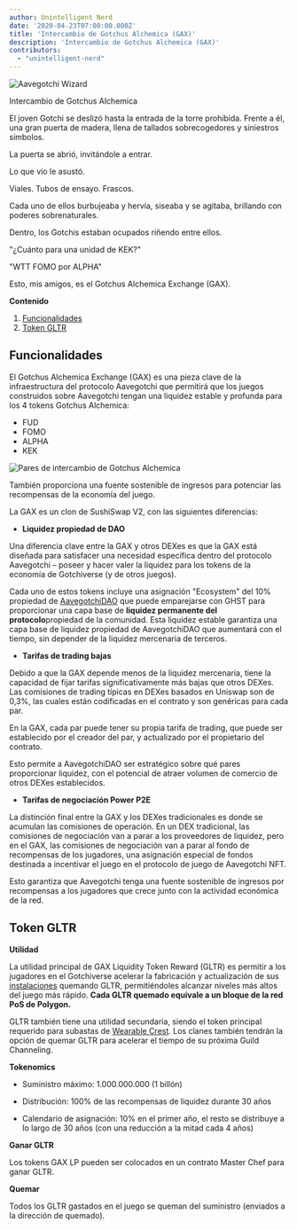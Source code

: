 ```yaml
---
author: Unintelligent Nerd
date: '2020-04-23T07:00:00.000Z'
title: 'Intercambio de Gotchus Alchemica (GAX)'
description: 'Intercambio de Gotchus Alchemica (GAX)'
contributors:
  - "unintelligent-nerd"
---
```


<div class="headerImageContainer">
<img class="headerImage" src="/gotchus-alchemica-exchange/wizard-aavegotchi.gif" alt="Aavegotchi Wizard">
<p class="headerImageText">Intercambio de Gotchus Alchemica</p>
</div>

El joven Gotchi se deslizó hasta la entrada de la torre prohibida. Frente a él, una gran puerta de madera, llena de tallados sobrecogedores y siniestros símbolos.

La puerta se abrió, invitándole a entrar.

Lo que vio le asustó.

Viales. Tubos de ensayo. Frascos.

Cada uno de ellos burbujeaba y hervía, siseaba y se agitaba, brillando con poderes sobrenaturales.

Dentro, los Gotchis estaban ocupados riñendo entre ellos.

"¿Cuánto para una unidad de KEK?"

"WTT FOMO por ALPHA"

Esto, mis amigos, es el Gotchus Alchemica Exchange (GAX).

<div class="contentsBox">

**Contenido**

<ol>
<li><a href=#features>Funcionalidades</a></li>
<li><a href=#gltr-token>Token GLTR</a></li>
</ol>

</div>

## Funcionalidades

El Gotchus Alchemica Exchange (GAX) es una pieza clave de la infraestructura del protocolo Aavegotchi que permitirá que los juegos construidos sobre Aavegotchi tengan una liquidez estable y profunda para los 4 tokens Gotchus Alchemica:

* FUD
* FOMO
* ALPHA
* KEK

<img class="bodyImage" src="/gotchus-alchemica-exchange/gotchus-alchemica-exchange-pairs.png" alt="Pares de intercambio de Gotchus Alchemica" />

También proporciona una fuente sostenible de ingresos para potenciar las recompensas de la economía del juego.

La GAX es un clon de SushiSwap V2, con las siguientes diferencias:

* **Liquidez propiedad de DAO**

Una diferencia clave entre la GAX y otros DEXes es que la GAX está diseñada para satisfacer una necesidad específica dentro del protocolo Aavegotchi – poseer y hacer valer la liquidez para los tokens de la economía de Gotchiverse (y de otros juegos).

Cada uno de estos tokens incluye una asignación "Ecosystem" del 10% propiedad de [AavegotchiDAO](/dao) que puede emparejarse con GHST para proporcionar una capa base de **liquidez permanente del protocolo**propiedad de la comunidad. Esta liquidez estable garantiza una capa base de liquidez propiedad de AavegotchiDAO que aumentará con el tiempo, sin depender de la liquidez mercenaria de terceros.

* **Tarifas de trading bajas**

Debido a que la GAX depende menos de la liquidez mercenaria, tiene la capacidad de fijar tarifas significativamente más bajas que otros DEXes. Las comisiones de trading típicas en DEXes basados en Uniswap son de 0,3%, las cuales están codificadas en el contrato y son genéricas para cada par.

En la GAX, cada par puede tener su propia tarifa de trading, que puede ser establecido por el creador del par, y actualizado por el propietario del contrato.

Esto permite a AavegotchiDAO ser estratégico sobre qué pares proporcionar liquidez, con el potencial de atraer volumen de comercio de otros DEXes establecidos.

* **Tarifas de negociación Power P2E**

La distinción final entre la GAX y los DEXes tradicionales es donde se acumulan las comisiones de operación. En un DEX tradicional, las comisiones de negociación van a parar a los proveedores de liquidez, pero en el GAX, las comisiones de negociación van a parar al fondo de recompensas de los jugadores, una asignación especial de fondos destinada a incentivar el juego en el protocolo de juego de Aavegotchi NFT.

Esto garantiza que Aavegotchi tenga una fuente sostenible de ingresos por recompensas a los jugadores que crece junto con la actividad económica de la red.

## Token GLTR

**Utilidad**

La utilidad principal de GAX Liquidity Token Reward (GLTR) es permitir a los jugadores en el Gotchiverse acelerar la fabricación y actualización de sus [instalaciones](/gotchiverse#building-on-realm-parcels) quemando GLTR, permitiéndoles alcanzar niveles más altos del juego más rápido. **Cada GLTR quemado equivale a un bloque de la red PoS de Polygon.**

GLTR también tiene una utilidad secundaria, siendo el token principal requerido para subastas de [Wearable Crest](/guild#accessing-a-guild). Los clanes también tendrán la opción de quemar GLTR para acelerar el tiempo de su próxima Guild Channeling.

**Tokenomics**

* Suministro máximo: 1.000.000.000 (1 billón)

* Distribución: 100% de las recompensas de liquidez durante 30 años

* Calendario de asignación: 10% en el primer año, el resto se distribuye a lo largo de 30 años (con una reducción a la mitad cada 4 años)

**Ganar GLTR**

Los tokens GAX LP pueden ser colocados en un contrato Master Chef para ganar GLTR.

**Quemar**

Todos los GLTR gastados en el juego se queman del suministro (enviados a la dirección de quemado).

